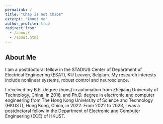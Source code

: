 ```yaml
---
permalink: /
title: "Chao is not Chaos"
excerpt: "About me"
author_profile: true
redirect_from: 
  - /about/
  - /about.html
---
```


About Me
------

I am  a postdoctoral fellow in the STADIUS Center of Department of Electrical Engineering (ESAT), KU Leuven, Belgium. My research interests include nonlinear systems, robust control and neuroscience.

I received my B.E. degree (hons) in automation from Zhejiang University of Technology, China, in 2016, and Ph.D. degree in electronic and computer engineering from The Hong Kong University of Science and Technology (HKUST), Hong Kong, China, in 2022. From 2022 to 2023, I was a postdoctoral fellow in the Department of Electronic and Computer Engineering (ECE) of HKUST.  

